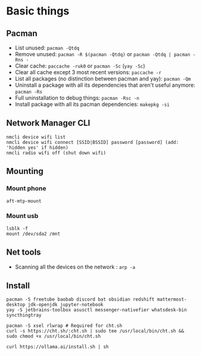 # Basic things 

## Pacman

- List unused: `pacman -Qtdq`
- Remove unused: `pacman -R $(pacman -Qtdq)` or `pacman -Qtdq | pacman -Rns -`
- Clear cache: `paccache -ruk0` or `pacman -Sc` (`yay -Sc`)
- Clear all cache except 3 most recent versions: `paccache -r`
- List all packages (no distinction between pacman and yay): `pacman -Qm`
- Uninstall a package with all its dependencies that aren't useful anymore: `pacman -Rs`
- Full uninstallation to debug things: `pacman -Rsc -n`
- Install package with all its pacman dependencies: `makepkg -si`

## Network Manager CLI
```
nmcli device wifi list
nmcli device wifi connect [SSID|BSSID] password [password] (add: 'hidden yes' if hidden)
nmcli radio wifi off (shut down wifi)
```

## Mounting
### Mount phone
```
aft-mtp-mount
```

### Mount usb
```shell
lsblk -f 
mount /dev/sda2 /mnt
```

## Net tools
- Scanning all the devices on the network : `arp -a`


## Install
```shell
pacman -S freetube baobab discord bat obsidian redshift mattermost-desktop jdk-openjdk jupyter-notebook
yay -S jetbrains-toolbox asusctl messenger-nativefier whatsdesk-bin syncthingtray

pacman -S xsel rlwrap # Required for cht.sh
curl -s https://cht.sh/:cht.sh | sudo tee /usr/local/bin/cht.sh && sudo chmod +x /usr/local/bin/cht.sh

curl https://ollama.ai/install.sh | sh
```

